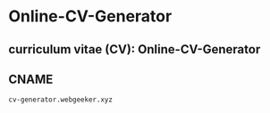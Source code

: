 # Online-CV-Generator

## curriculum vitae (CV): Online-CV-Generator


## CNAME 
```dns
cv-generator.webgeeker.xyz
```
